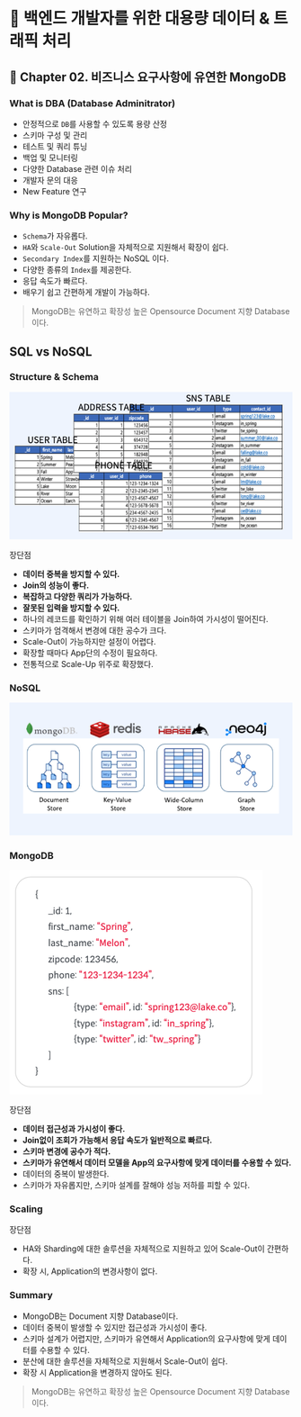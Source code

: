 # :book: 백엔드 개발자를 위한 대용량 데이터 & 트래픽 처리
## :pushpin: Chapter 02. 비즈니스 요구사항에 유연한 MongoDB

### What is DBA (Database Adminitrator)
  - 안정적으로 `DB`를 사용할 수 있도록 용량 산정
  - 스키마 구성 및 관리
  - 테스트 및 쿼리 튜닝
  - 백업 및 모니터링
  - 다양한 Database 관련 이슈 처리
  - 개발자 문의 대응
  - New Feature 연구

### Why is MongoDB Popular?
- `Schema`가 자유롭다.
- `HA`와 `Scale-Out` Solution을 자체적으로 지원해서 확장이 쉽다.
- `Secondary Index`를 지원하는 NoSQL 이다.
- 다양한 종류의 `Index`를 제공한다.
- 응답 속도가 빠르다.
- 배우기 쉽고 간편하게 개발이 가능하다.

> MongoDB는 유연하고 확장성 높은 Opensource Document 지향 Database 이다. 


## SQL vs NoSQL
### Structure & Schema
![](../images/관계형데이터베이스.png)

장단점
- **데이터 중복을 방지할 수 있다.**
- **Join의 성능이 좋다.**
- **복잡하고 다양한 쿼리가 가능하다.**
- **잘못된 입력을 방지할 수 있다.**
- 하나의 레코드를 확인하기 위해 여러 테이블을 Join하여 가시성이 떨어진다.
- 스키마가 엄격해서 변경에 대한 공수가 크다.
- Scale-Out이 가능하지만 설정이 어렵다.
- 확장할 때마다 App단의 수정이 필요하다.
- 전통적으로 Scale-Up 위주로 확장했다.

### NoSQL
![](../images/nosql1.png)

### MongoDB
![](../images/mongodb스키마.png)

장단점
- **데이터 접근성과 가시성이 좋다.**
- **Join없이 조회가 가능해서 응답 속도가 일반적으로 빠르다.**
- **스키마 변경에 공수가 적다.**
- **스키마가 유연해서 데이터 모델을 App의 요구사항에 맞게 데이터를 수용할 수 있다.**
- 데이터의 중복이 발생한다.
- 스키마가 자유롭지만, 스키마 설계를 잘해야 성능 저하를 피할 수 있다.

### Scaling
장단점
- HA와 Sharding에 대한 솔루션을 자체적으로 지원하고 있어 Scale-Out이 간편하다.
- 확장 시, Application의 변경사항이 없다.

### Summary
- MongoDB는 Document 지향 Database이다.
- 데이터 중복이 발생할 수 있지만 접근성과 가시성이 좋다.
- 스키마 설계가 어렵지만, 스키마가 유연해서 Application의 요구사항에 맞게 데이터를 수용할 수 있다.
- 분산에 대한 솔루션을 자체적으로 지원해서 Scale-Out이 쉽다.
- 확장 시 Application을 변경하지 않아도 된다.

> MongoDB는 유연하고 확장성 높은 Opensource Document 지향 Database이다.